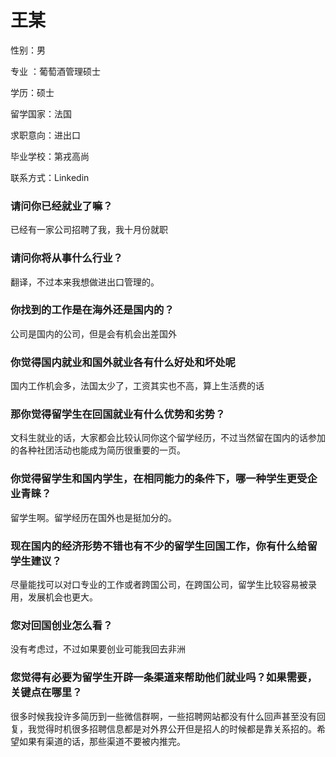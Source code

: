 # 王某

性别：男

专业 ：葡萄酒管理硕士

学历：硕士

留学国家：法国

求职意向：进出口

毕业学校：第戎高尚

联系方式：Linkedin
### 请问你已经就业了嘛？
已经有一家公司招聘了我，我十月份就职

### 请问你将从事什么行业？
翻译，不过本来我想做进出口管理的。

### 你找到的工作是在海外还是国内的？
公司是国内的公司，但是会有机会出差国外

### 你觉得国内就业和国外就业各有什么好处和坏处呢
国内工作机会多，法国太少了，工资其实也不高，算上生活费的话

### 那你觉得留学生在回国就业有什么优势和劣势？
文科生就业的话，大家都会比较认同你这个留学经历，不过当然留在国内的话参加的各种社团活动也能成为简历很重要的一页。


### 你觉得留学生和国内学生，在相同能力的条件下，哪一种学生更受企业青睐？
留学生啊。留学经历在国外也是挺加分的。

### 现在国内的经济形势不错也有不少的留学生回国工作，你有什么给留学生建议？
尽量能找可以对口专业的工作或者跨国公司，在跨国公司，留学生比较容易被录用，发展机会也更大。

### 您对回国创业怎么看？
没有考虑过，不过如果要创业可能我回去非洲


### 您觉得有必要为留学生开辟一条渠道来帮助他们就业吗？如果需要，关键点在哪里？
很多时候我投许多简历到一些微信群啊，一些招聘网站都没有什么回声甚至没有回复，我觉得时机很多招聘信息都是对外界公开但是招人的时候都是靠关系招的。希望如果有渠道的话，那些渠道不要被内推完。

